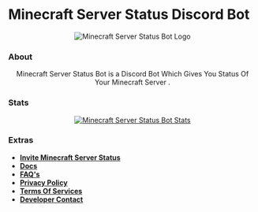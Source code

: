 # Minecraft Server Status Discord Bot

<p align="center">
    <img src="https://cdn.discordapp.com/attachments/771781595220017193/813814680509218906/Minecraft_Status_Bot_1.png" alt="Minecraft Server Status Bot Logo"/>
</p>

### About

<p align="center">
    Minecraft Server Status Bot is a Discord Bot Which Gives You Status Of Your Minecraft Server .
</p>

### Stats

<div align="center">
    <a href="https://top.gg/bot/802868654957789204">
        <img src="https://top.gg/api/widget/802868654957789204.svg" alt="Minecraft Server Status Bot Stats"/>
    </a>
</div>

###  Extras

 - **[Invite Minecraft Server Status](https://discord.com/api/oauth2/authorize?client_id=802868654957789204&permissions=117761&scope=bot)**
 - **[Docs](https://docs.log-network.me/)**
 - **[FAQ's](https://faqs.log-network.me/)**
 - **[Privacy Policy](https://github.com/LOG-LEGENDX/Minecraft-Server-Status-Bot/blob/master/PRIVACY.md)**
 - **[Terms Of Services](https://github.com/LOG-LEGENDX/Minecraft-Server-Status-Bot/blob/master/TOS.md)**
 - **[Developer Contact](https://log-network.me/contact)**